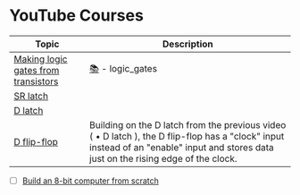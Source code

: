 # YouTube Courses

| Topic | Description |
|-|-|
| [Making logic gates from transistors](https://www.youtube.com/watch?v=sTu3LwpF6XI) | [:books:](1.logic_gates) - logic_gates |
| [SR latch](https://www.youtube.com/watch?v=KM0DdEaY5sY) | | 
| [D latch](https://www.youtube.com/watch?v=peCh_859q7Q) | |
| [D flip-flop](https://www.youtube.com/watch?v=YW-_GkUguMM) | Building on the D latch from the previous video (   • D latch  ), the D flip-flop has a "clock" input instead of an "enable" input and stores data just on the rising edge of the clock. |


- [ ] [Build an 8-bit computer from scratch](https://eater.net/8bit)

